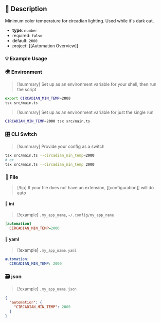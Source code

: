 ## 📜 Description

Minimum color temperature for circadian lighting. Used while it's dark out.

- **type**: `number`
- required: `false`
- default: `2000`
- project: [[Automation Overview]]

### 💡 Example Usage

### 🌍 Environment

> [!summary] Set up as an environment variable for your shell, then run the script
```bash
export CIRCADIAN_MIN_TEMP=2000
tsx src/main.ts
```
> [!summary] Set up as an environment variable for just the single run

```bash
CIRCADIAN_MIN_TEMP=2000 tsx src/main.ts
```
### 🎛️ CLI Switch

> [!summary] Provide your config as a switch
```bash
tsx src/main.ts --circadian_min_temp=2000
# or
tsx src/main.ts --circadian_min_temp 2000
```
### 📁 File
> [!tip] If your file does not have an extension, [[configuration]] will do auto
#### 📘 ini

> [!example] 
> `.my_app_name`, `~/.config/my_app_name`

```ini
[automation]
  CIRCADIAN_MIN_TEMP=2000
```
#### 📄 yaml

> [!example]
> `.my_app_name.yaml`

```yaml
automation:
  CIRCADIAN_MIN_TEMP: 2000
```
### 🗃️ json

> [!example]
> `.my_app_name.json`

```json
{
  "automation": {
    "CIRCADIAN_MIN_TEMP": 2000
  }
}
```